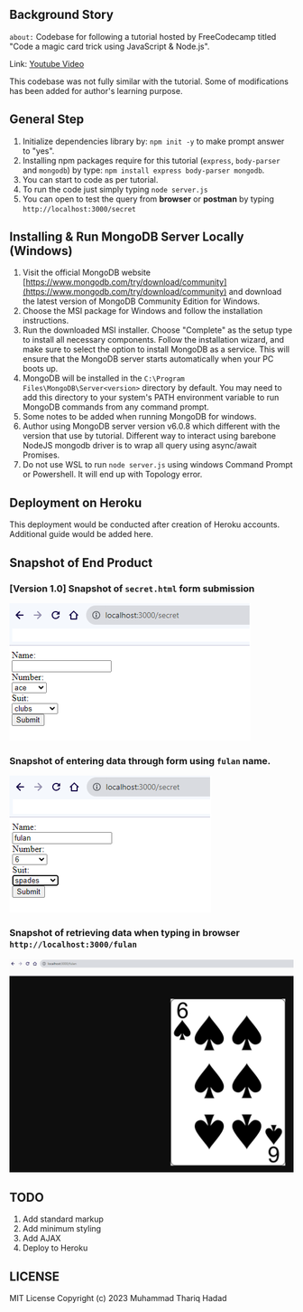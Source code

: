 ## Background Story

`about:` Codebase for following a tutorial hosted by FreeCodecamp titled "Code a magic card trick using JavaScript & Node.js".

Link: [Youtube Video](https://www.youtube.com/watch?v=h21pa3yeW08)

This codebase was not fully similar with the tutorial. Some of modifications has been added for author's learning purpose.

## General Step

1. Initialize dependencies library by: `npm init -y` to make prompt answer to "yes".
2. Installing npm packages require for this tutorial (`express`, `body-parser` and `mongodb`) by type: `npm install express body-parser mongodb`.
3. You can start to code as per tutorial.
4. To run the code just simply typing `node server.js`
5. You can open to test the query from **browser** or **postman** by typing `http://localhost:3000/secret`

## Installing & Run MongoDB Server Locally (Windows)

1. Visit the official MongoDB website [https://www.mongodb.com/try/download/community](https://www.mongodb.com/try/download/community) and download the latest version of MongoDB Community Edition for Windows.
2. Choose the MSI package for Windows and follow the installation instructions.
3. Run the downloaded MSI installer. Choose "Complete" as the setup type to install all necessary components. Follow the installation wizard, and make sure to select the option to install MongoDB as a service. This will ensure that the MongoDB server starts automatically when your PC boots up.
4. MongoDB will be installed in the `C:\Program Files\MongoDB\Server<version>` directory by default. You may need to add this directory to your system's PATH environment variable to run MongoDB commands from any command prompt.
5. Some notes to be added when running MongoDB for windows.
6. Author using MongoDB server version v6.0.8 which different with the version that use by tutorial. Different way to interact using barebone NodeJS mongodb driver is to wrap all query using async/await Promises.
7. Do not use WSL to run `node server.js` using windows Command Prompt or Powershell. It will end up with Topology error.

## Deployment on Heroku

This deployment would be conducted after creation of Heroku accounts.
Additional guide would be added here.

## Snapshot of End Product

### **[Version 1.0]** Snapshot of `secret.html` form submission

![Form Submission secret.html](https://github.com/thoriqmacto/card_trick/blob/main/public/secret_html_page.png?raw=true)

### Snapshot of entering data through form using `fulan` name.

![Submit with fulan](https://github.com/thoriqmacto/card_trick/blob/main/public/secret_html_page_fulan.png?raw=true)

### Snapshot of retrieving data when typing in browser `http://localhost:3000/fulan`

![Fulan data retrieved](https://github.com/thoriqmacto/card_trick/blob/main/public/secret_html_page_fulan_retrieve.png?raw=true)

## TODO

1. Add standard markup
2. Add minimum styling
3. Add AJAX
4. Deploy to Heroku

## LICENSE

MIT License
Copyright (c) 2023 Muhammad Thariq Hadad
